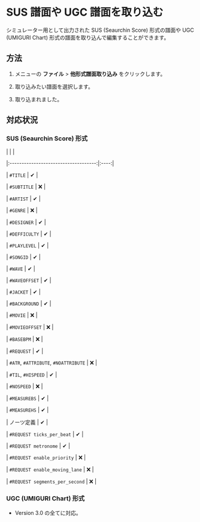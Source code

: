 # SUS 譜面や UGC 譜面を取り込む
シミュレーター用として出力された SUS (Seaurchin Score) 形式の譜面や UGC (UMIGURI Chart) 形式の譜面を取り込んで編集することができます。

## 方法
1. メニューの **ファイル** > **他形式譜面取り込み** をクリックします。
2. 取り込みたい譜面を選択します。
3. 取り込まれました。

## 対応状況
### SUS (Seaurchin Score) 形式
|                                      |   |
|:------------------------------------:|:----:|
| `#TITLE`                             | ✔ |
| `#SUBTITLE`                          | ❌ |
| `#ARTIST`                           | ✔ |
| `#GENRE`                            | ❌ |
| `#DESIGNER`                         | ✔ |
| `#DEFFICULTY`                        | ✔ |
| `#PLAYLEVEL`                         | ✔ |
| `#SONGID`                            | ✔ |
| `#WAVE`                              | ✔ |
| `#WAVEOFFSET`                        | ✔ |
| `#JACKET`                            | ✔ |
| `#BACKGROUND`                        | ✔ |
| `#MOVIE`                             | ❌ |
| `#MOVIEOFFSET`                       | ❌ |
| `#BASEBPM`                           | ❌ |
| `#REQUEST`                           | ✔ |
| `#ATR`, `#ATTRIBUTE`, `#NOATTRIBUTE` | ❌ |
| `#TIL`, `#HISPEED`                   | ✔ |
| `#NOSPEED`                           | ❌ |
| `#MEASUREBS` | ✔ |
| `#MEASUREHS` | ✔ |
| ノーツ定義 | ✔ |
| `#REQUEST ticks_per_beat` | ✔ |
| `#REQUEST metronome` | ✔ |
| `#REQUEST enable_priority` | ❌ |
| `#REQUEST enable_moving_lane` | ❌ |
| `#REQUEST segments_per_second` | ❌ |

### UGC (UMIGURI Chart) 形式
* Version 3.0 の全てに対応。
